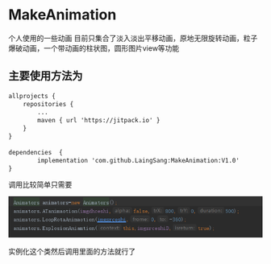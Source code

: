 # MakeAnimation
个人使用的一些动画 目前只集合了淡入淡出平移动画，原地无限旋转动画，粒子爆破动画，一个带动画的柱状图，圆形图片view等功能
 
## 主要使用方法为
	allprojects {
		repositories {
			...
			maven { url 'https://jitpack.io' }
		}
	}
 
 	dependencies  {
			implementation 'com.github.LaingSang:MakeAnimation:V1.0'
	}
 
调用比较简单只需要

![图片失效](img/shiyong.png)

实例化这个类然后调用里面的方法就行了
